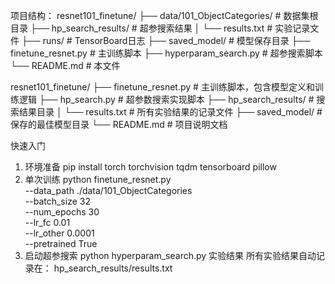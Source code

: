 项目结构：
resnet101_finetune/
├── data/101_ObjectCategories/      # 数据集根目录
├── hp_search_results/              # 超参搜索结果
│   └── results.txt                 # 实验记录文件
├── runs/                           # TensorBoard日志
├── saved_model/                    # 模型保存目录
├── finetune_resnet.py              # 主训练脚本
├── hyperparam_search.py            # 超参搜索脚本
└── README.md                       # 本文件

resnet101_finetune/
├── finetune_resnet.py        # 主训练脚本，包含模型定义和训练逻辑
├── hp_search.py              # 超参数搜索实现脚本
├── hp_search_results/        # 搜索结果目录
│   └── results.txt           # 所有实验结果的记录文件
├── saved_model/              # 保存的最佳模型目录
└── README.md                 # 项目说明文档

快速入门
1. 环境准备
pip install torch torchvision tqdm tensorboard pillow
2. 单次训练
python finetune_resnet.py \
    --data_path ./data/101_ObjectCategories \
    --batch_size 32 \
    --num_epochs 30 \
    --lr_fc 0.01 \
    --lr_other 0.0001 \
    --pretrained True
3. 启动超参搜索
python hyperparam_search.py
实验结果
所有实验结果自动记录在：
hp_search_results/results.txt
